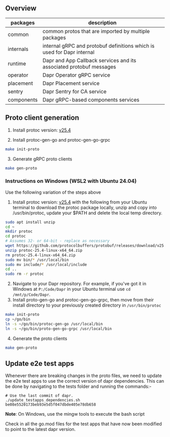 ## Overview

| packages   | description                                                            |
| ---------- | ---------------------------------------------------------------------- |
| common     | common protos that are imported by multiple packages                   |
| internals  | internal gRPC and protobuf definitions which is used for Dapr internal |
| runtime    | Dapr and App Callback services and its associated protobuf messages    |
| operator   | Dapr Operator gRPC service                                             |
| placement  | Dapr Placement service                                                 |
| sentry     | Dapr Sentry for CA service                                             |
| components | Dapr gRPC-based components services                                    |

## Proto client generation

1. Install protoc version: [v25.4](https://github.com/protocolbuffers/protobuf/releases/tag/v25.4)

2. Install protoc-gen-go and protoc-gen-go-grpc

```bash
make init-proto
```

3. Generate gRPC proto clients

```bash
make gen-proto
```

### Instructions on Windows (WSL2 with Ubuntu 24.04)
Use the following variation of the steps above

1. Install protoc version: [v25.4](https://github.com/protocolbuffers/protobuf/releases/tag/v25.4) with the following 
from your Ubuntu terminal to download the protoc package locally, unzip and copy into /usr/bin/protoc, update your
$PATH and delete the local temp directory.
```bash
sudo apt install unzip
cd ~
mkdir protoc
cd protoc
# Assumes 32- or 64-bit - replace as necessary
wget https://github.com/protocolbuffers/protobuf/releases/download/v25.4/protoc-25.4-linux-x86_64.zip
unzip protoc-25.4-linux-x64_64.zip
rm protoc-25.4-linux-x64_64.zip
sudo mv bin/* /usr/local/bin
sudo mv include/* /usr/local/include
cd ..
sudo rm -r protoc
```
2. Navigate to your Dapr repository. For example, if you've got it in Windows at `P:/Code/Dapr` in your Ubuntu terminal
use `cd /mnt/p/Code/Dapr`.
3. Install proto-gen-go and protoc-gen-go-grpc, then move from their install directory to your previously created directory
in `/usr/bin/protoc`
```bash
make init-proto
cp ~/go/bin
ln -s ~/go/bin/protoc-gen-go /usr/local/bin
ln -s ~/go/bin/proto-gen-go-grpc /usr/local/bin
```
4. Generate the proto clients
```bash
make gen-proto
```


## Update e2e test apps

Whenever there are breaking changes in the proto files, we need to update the e2e test apps to use the correct version of dapr dependencies. This can be done by navigating to the tests folder and running the commands:-

```
# Use the last commit of dapr.
./update_testapps_dependencies.sh be08e5520173beb93e5d5f047dbde405e78db658
```

**Note**: On Windows, use the mingw tools to execute the bash script

Check in all the go.mod files for the test apps that have now been modified to point to the latest dapr version.
